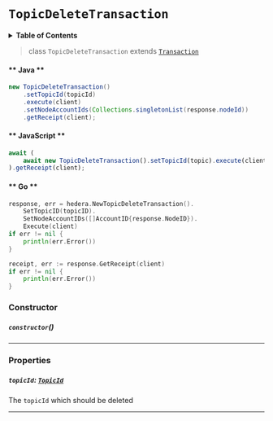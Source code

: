 # `TopicDeleteTransaction`

<details>
<summary><b>Table of Contents</b></summary>

| Item | Java | JavaScript | Go
| - | - | - | - |
| [`topicId`](#topicid-topicid) | ✅ | ✅ | ✅
</details>

> class `TopicDeleteTransaction` extends [`Transaction`](reference/core/Transaction.md)

<!-- tabs:start -->

#### ** Java **

```java
new TopicDeleteTransaction()
    .setTopicId(topicId)
    .execute(client)
    .setNodeAccountIds(Collections.singletonList(response.nodeId))
    .getReceipt(client);
```

#### ** JavaScript **

```js
await (
    await new TopicDeleteTransaction().setTopicId(topic).execute(client)
).getReceipt(client);
```

#### ** Go **

```go
response, err = hedera.NewTopicDeleteTransaction().
    SetTopicID(topicID).
    SetNodeAccountIDs([]AccountID{response.NodeID}).
    Execute(client)
if err != nil {
    println(err.Error())
}

receipt, err := response.GetReceipt(client)
if err != nil {
    println(err.Error())
}
```

<!-- tabs:end -->

### Constructor

##### `constructor`()

---

### Properties

##### `topicId`: [`TopicId`](reference/consensus/TopicId.md)

The `topicId` which should be deleted

---

